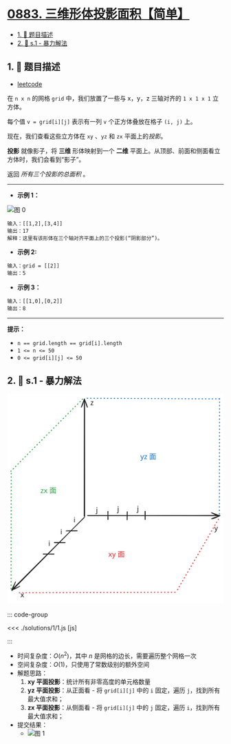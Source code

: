 # [0883. 三维形体投影面积【简单】](https://github.com/tnotesjs/TNotes.leetcode/tree/main/notes/0883.%20%E4%B8%89%E7%BB%B4%E5%BD%A2%E4%BD%93%E6%8A%95%E5%BD%B1%E9%9D%A2%E7%A7%AF%E3%80%90%E7%AE%80%E5%8D%95%E3%80%91)

<!-- region:toc -->

- [1. 📝 题目描述](#1--题目描述)
- [2. 🎯 s.1 - 暴力解法](#2--s1---暴力解法)

<!-- endregion:toc -->

## 1. 📝 题目描述

- [leetcode](https://leetcode.cn/problems/projection-area-of-3d-shapes/)

在 `n x n` 的网格 `grid` 中，我们放置了一些与 x，y，z 三轴对齐的 `1 x 1 x 1` 立方体。

每个值 `v = grid[i][j]` 表示有一列 `v` 个正方体叠放在格子 `(i, j)` 上。

现在，我们查看这些立方体在 `xy` 、`yz` 和 `zx` 平面上的*投影*。

**投影** 就像影子，将 **三维** 形体映射到一个 **二维** 平面上。从顶部、前面和侧面看立方体时，我们会看到“影子”。

返回 _所有三个投影的总面积_ 。

---

- **示例 1：**

![图 0](https://cdn.jsdelivr.net/gh/tnotesjs/imgs@main/2025-09-16-12-03-39.png)

```txt
输入：[[1,2],[3,4]]
输出：17
解释：这里有该形体在三个轴对齐平面上的三个投影(“阴影部分”)。
```

- **示例 2:**

```txt
输入：grid = [[2]]
输出：5
```

- **示例 3：**

```txt
输入：[[1,0],[0,2]]
输出：8
```

---

**提示：**

- `n == grid.length == grid[i].length`
- `1 <= n <= 50`
- `0 <= grid[i][j] <= 50`

## 2. 🎯 s.1 - 暴力解法

![svg](./assets/1.svg)

::: code-group

<<< ./solutions/1/1.js [js]

:::

- 时间复杂度：$O(n^2)$，其中 $n$ 是网格的边长，需要遍历整个网格一次
- 空间复杂度：$O(1)$，只使用了常数级别的额外空间
- 解题思路：
  1. **xy 平面投影**：统计所有非零高度的单元格数量
  2. **yz 平面投影**：从正面看 - 将 `grid[i][j]` 中的 `i` 固定，遍历 `j`，找到所有最大值求和；
  3. **zx 平面投影**：从侧面看 - 将 `grid[i][j]` 中的 `j` 固定，遍历 `i`，找到所有最大值求和；
- 提交结果：
  - ![图 1](https://cdn.jsdelivr.net/gh/tnotesjs/imgs@main/2025-10-09-21-21-58.png)
